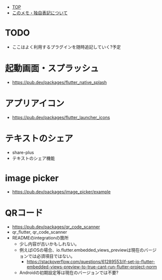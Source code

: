 - [TOP](./README.md)
- [このメモ・独自表記について](../README.md)


# TODO
* ここはよく利用するプラグインを随時追記していく?予定

# 起動画面・スプラッシュ
* https://pub.dev/packages/flutter_native_splash

# アプリアイコン
* https://pub.dev/packages/flutter_launcher_icons

# テキストのシェア
* share-plus
* テキストのシェア機能

# image picker
* https://pub.dev/packages/image_picker/example

# QRコード
* https://pub.dev/packages/qr_code_scanner
* qr_flutter, qr_code_scanner
* READMEのintegrationの箇所
    * 少し内容が古いかもしれない。
    * 例えばiOSの場合、io.flutter.embedded_views_previewは現在のバージョンでは必須項目ではない。
        * https://stackoverflow.com/questions/61289553/if-set-io-flutter-embedded-views-preview-to-true-cant-run-flutter-project-norm
    * Androidの初期設定等は現在のバージョンでは不要?

